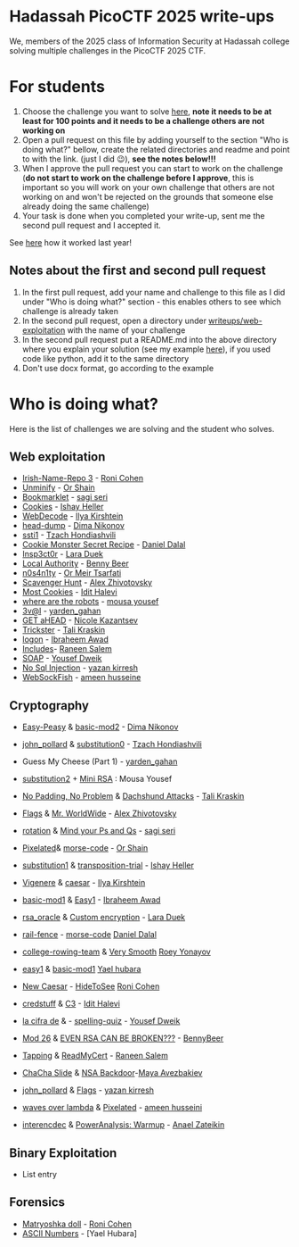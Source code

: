 # Hadassah PicoCTF 2025 write-ups

We, members of the 2025 class of Information Security at Hadassah college solving multiple challenges in the PicoCTF 2025 CTF.

# For students

1. Choose the challenge you want to solve [here](https://play.picoctf.org/practice?category=1&page=1), **note it needs to be at least for 100 points and it needs to be a challenge others are not working on**
2. Open a pull request on this file by adding yourself to the section "Who is doing what?" bellow, create the related directories and readme and point to with the link. (just I did 😉), **see **the notes **below**!!!****
3. When I approve the pull request you can start to work on the challenge (**do not start to work on the challenge before I approve**, this is important so you will work on your own challenge that others are not working on and won't be rejected on the grounds that someone else already doing the same challenge)
4. Your task is done when you completed your write-up, sent me the second pull request and I accepted it.

See [here](https://github.com/slashben/hadassah-picoctf-2024-writeups) how it worked last year!

## Notes about the first and second pull request
1. In the first pull request, add your name and challenge to this file as I did under "Who is doing what?" section - this enables others to see which challenge is already taken
2. In the second pull request, open a directory under [writeups/web-exploitation](/writeups/web-exploitation) with the name of your challenge
3. In the second pull request put a README.md into the above directory where you explain your solution (see my example [here](https://github.com/slashben/hadassah-picoctf-2023-writeups/tree/main/writeups/web-exploitation/GET%20aHEAD)), if you used code like python, add it to the same directory
4. Don't use docx format, go according to the example

# Who is doing what?

Here is the list of challenges we are solving and the student who solves.

## Web exploitation

* [Irish-Name-Repo 3](https://play.picoctf.org/practice/challenge/8?category=1&difficulty=2&page=4) - [Roni Cohen](https://github.com/ronicohe)
* [Unminify](https://play.picoctf.org/practice/challenge/426?category=1&difficulty=1&page=1) - [Or Shain](https://github.com/orshain)
* [Bookmarklet](https://play.picoctf.org/practice/challenge/406?category=1&page=1) - [sagi seri](https://github.com/sagiseri)
* [Cookies](https://play.picoctf.org/practice/challenge/173?category=1&page=1) - [Ishay Heller](https://github.com/ishay-code)
* [WebDecode](https://play.picoctf.org/practice/challenge/427?category=1&difficulty=1&originalEvent=73&page=1&solved=0) - [Ilya Kirshtein](https://github.com/Ilyaki322)
* [head-dump](https://play.picoctf.org/practice/challenge/476?category=1&originalEvent=74&page=1) - [Dima Nikonov](https://github.com/DimonFiend)
* [ssti1](https://play.picoctf.org/practice/challenge/492?category=1&originalEvent=74&page=1) - [Tzach Hondiashvili](https://github.com/tzach-hondiashvili)
* [Cookie Monster Secret Recipe](https://play.picoctf.org/practice/challenge/469?category=1&difficulty=1&originalEvent=74&page=1) - [Daniel Dalal](https://github.com/DD309)
* [Insp3ct0r](https://play.picoctf.org/practice/challenge/18?category=1&difficulty=1&originalEvent=1&page=1) - [Lara Duek](https://github.com/LaraDuek)
* [Local Authority](https://play.picoctf.org/practice/challenge/278?category=1&page=1 ) - [Benny Beer](https://github.com/bennyBeer)
* [n0s4n1ty](https://play.picoctf.org/practice/challenge/482?category=1&page=1) - [Or Meir Tsarfati](https://github.com/OrMeirDev)
* [Scavenger Hunt](https://play.picoctf.org/practice/challenge/161?category=1&difficulty=1&page=2) - [Alex Zhivotovsky](https://github.com/alexzhivo)
* [Most Cookies](https://play.picoctf.org/practice/challenge/177?category=1&difficulty=2&page=2) - [Idit Halevi](https://github.com/iditha)
* [where are the robots](https://play.picoctf.org/practice/challenge/4?category=1&page=2) - [mousa yousef](https://github.com/MousaYou)
* [3v@l](https://play.picoctf.org/practice/challenge/484?category=1&difficulty=2&originalEvent=74&page=1) - [yarden_gahan](https://github.com/yardengahan)
* [GET aHEAD](https://play.picoctf.org/practice/challenge/132?category=1&difficulty=1&page=2&search=&solved=0) - [Nicole Kazantsev](https://github.com/NicoleKaz)
* [Trickster](https://play.picoctf.org/practice/challenge/445?category=1&page=2&search=) - [Tali Kraskin](https://github.com/Talikra)
* [logon](https://play.picoctf.org/practice/challenge/46?category=1&page=2) - [Ibraheem Awad](https://github.com/Ibraheem-Awad)
* [Includes](https://play.picoctf.org/practice/challenge/274?category=1&page=1)- [Raneen Salem](https://github.com/raneensalem)
* [SOAP](https://play.picoctf.org/practice/challenge/376?category=1&page=3) - [Yousef Dweik](https://github.com/NightKing142)
* [No Sql Injection](https://play.picoctf.org/practice/challenge/443?category=1&difficulty=2&page=1) - [yazan kirresh](https://github.com/yazenka)
* [WebSockFish](https://play.picoctf.org/practice/challenge/480?category=1&difficulty=2&page=1) - [ameen husseine](https://github.com/aminch-bot)

## Cryptography

* [Easy-Peasy](https://play.picoctf.org/practice/challenge/125?category=2&difficulty=2&page=3) & [basic-mod2](https://play.picoctf.org/practice/challenge/254?category=2&difficulty=2&page=2) - [Dima Nikonov](https://github.com/DimonFiend)
* [john_pollard](https://play.picoctf.org/practice/challenge/6?category=2&difficulty=2&page=3) & [substitution0](https://play.picoctf.org/practice/challenge/307?category=2&difficulty=2&page=2) - [Tzach Hondiashvili](https://github.com/tzach-hondiashvili)
* Guess My Cheese (Part 1) - [yarden_gahan](https://github.com/yardengahan)
* [substitution2](https://play.picoctf.org/practice/challenge/309?category=2&difficulty=2&page=1) + [Mini RSA](https://play.picoctf.org/practice/challenge/188?category=2&difficulty=2&page=2) : Mousa Yousef
* [No Padding, No Problem](https://play.picoctf.org/practice/challenge/154?category=2&difficulty=2&page=2&search=) & [Dachshund Attacks](https://play.picoctf.org/practice/challenge/159?category=2&page=3&search=) - [Tali Kraskin](https://github.com/Talikra)
* [Flags](https://play.picoctf.org/practice/challenge/31?category=2&difficulty=2&page=3) & [Mr. WorldWide](https://play.picoctf.org/practice/challenge/40?category=2&difficulty=2&page=3) - [Alex Zhivotovsky](https://github.com/alexzhivo)
* [rotation](https://play.picoctf.org/practice/challenge/373?category=2&difficulty=2&page=1) & [Mind your Ps and Qs](https://play.picoctf.org/practice/challenge/162?category=2&difficulty=2&page=2) - [sagi seri](https://github.com/sagiseri)
* [Pixelated](https://play.picoctf.org/practice/challenge/100?category=2&difficulty=2&page=3)& [morse-code](https://play.picoctf.org/practice/challenge/280?category=2&difficulty=2&page=2) - [Or Shain](https://github.com/orshain) 
* [substitution1](https://play.picoctf.org/practice/challenge/308?category=2&difficulty=2&page=1) & [transposition-trial](https://play.picoctf.org/practice/challenge/312?category=2&difficulty=2&page=1) - [Ishay Heller](https://github.com/ishay-code)
* [Vigenere](https://play.picoctf.org/practice/challenge/316?category=2&difficulty=2&page=1) & [caesar](https://play.picoctf.org/practice/challenge/64?category=2&difficulty=2&page=3) - [Ilya Kirshtein](https://github.com/Ilyaki322)
* [basic-mod1](https://play.picoctf.org/practice/challenge/253?category=2&difficulty=2&page=2) & [Easy1](https://play.picoctf.org/practice/challenge/43?category=2&difficulty=2&page=3) - [Ibraheem Awad](https://github.com/Ibraheem-Awad)
* [rsa_oracle](https://play.picoctf.org/practice/challenge/422?category=2&difficulty=2&originalEvent=73&page=1) & [Custom encryption](https://play.picoctf.org/practice/challenge/412?category=2&difficulty=2&originalEvent=73&page=1) - [Lara Duek](https://github.com/LaraDuek)
* [rail-fence](https://play.picoctf.org/practice/challenge/289?category=2&difficulty=2&page=2) - [morse-code](https://play.picoctf.org/practice/challenge/280?category=2&difficulty=2&page=2) [Daniel Dalal](https://github.com/DD309)
*  [college-rowing-team](https://play.picoctf.org/practice?category=2&difficulty=3&page=1) & [Very Smooth](https://play.picoctf.org/practice/challenge/315?category=2&difficulty=3&page=1) [Roey Yonayov](https://github.com/roey19630)

* [easy1](https://play.picoctf.org/practice/challenge/43?category=2&difficulty=2&page=3) & [basic-mod1](https://play.picoctf.org/practice/challenge/253?category=2&difficulty=2&page=2) [Yael hubara](https://github.com/yaelOren)
* [New Caesar](https://play.picoctf.org/practice/challenge/158?category=2&difficulty=2&page=2) - [HideToSee](https://play.picoctf.org/practice/challenge/351?category=2&difficulty=2&page=1) [Roni Cohen](https://github.com/ronicohe)
* [credstuff](https://play.picoctf.org/practice/challenge/261?category=2&difficulty=2&page=2) & [C3](https://play.picoctf.org/practice/challenge/407?category=2&difficulty=2&page=1) - [Idit Halevi](https://github.com/iditha)
* [la cifra de](https://play.picoctf.org/practice/challenge/3?category=2&difficulty=2&page=3) & - [spelling-quiz](https://play.picoctf.org/practice/challenge/210?category=2&difficulty=2&page=2) - [Yousef Dweik](https://github.com/NightKing142)
* [Mod 26](https://play.picoctf.org/practice/challenge/144?category=2&page=1) & [EVEN RSA CAN BE BROKEN???](https://play.picoctf.org/practice/challenge/470?category=2&page=1) - [BennyBeer](https://github.com/bennyBeer)
* [Tapping](https://play.picoctf.org/practice/challenge/21?category=2&difficulty=2&page=3&search=) & [ReadMyCert](https://play.picoctf.org/practice/challenge/367?category=2&difficulty=2&page=1&search=) - [Raneen Salem](https://github.com/raneensalem)
* [ChaCha Slide](https://play.picoctf.org/practice/challenge/493?category=2&difficulty=3&page=1&solved=1) & [NSA Backdoor](https://play.picoctf.org/practice/challenge/283?category=2&difficulty=3&page=1&solved=1)-[Maya Avezbakiev](https://github.com/MaAvza)
* [john_pollard](https://play.picoctf.org/practice/challenge/6?category=2&difficulty=2&page=3) & [Flags](https://play.picoctf.org/practice/challenge/31?category=2&difficulty=2&page=3) - [yazan kirresh](https://github.com/yazenka)
* [waves over lambda](https://play.picoctf.org/practice/challenge/38category=2&difficulty=2&page=3) & [Pixelated](https://play.picoctf.org/practice/challenge/100?category=2&difficulty=2&page=3) - [ameen husseini](https://github.com/aminch-bot)
* [interencdec](https://play.picoctf.org/practice/challenge/418?bookmarked=0&category=2&difficulty=1&page=1) & [PowerAnalysis: Warmup](https://play.picoctf.org/practice/challenge/366?bookmarked=1&category=2&page=1) - [Anael Zateikin](https://github.com/AnaelZa)
  
## Binary Exploitation

* List entry

## Forensics

* [Matryoshka doll](https://play.picoctf.org/practice/challenge/129?category=4&difficulty=2&page=3) - [Roni Cohen](https://github.com/ronicohe)
* [ASCII Numbers](https://play.picoctf.org/practice/challenge/390?category=5&page=4) - [Yael Hubara]
